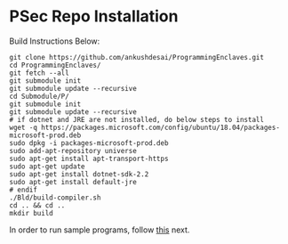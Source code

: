 # PSec Repo Installation

Build Instructions Below:

```shell
git clone https://github.com/ankushdesai/ProgrammingEnclaves.git
cd ProgrammingEnclaves/
git fetch --all
git submodule init
git submodule update --recursive
cd Submodule/P/
git submodule init
git submodule update --recursive
# if dotnet and JRE are not installed, do below steps to install
wget -q https://packages.microsoft.com/config/ubuntu/18.04/packages-microsoft-prod.deb
sudo dpkg -i packages-microsoft-prod.deb
sudo add-apt-repository universe
sudo apt-get install apt-transport-https
sudo apt-get update
sudo apt-get install dotnet-sdk-2.2
sudo apt-get install default-jre
# endif
./Bld/build-compiler.sh
cd .. && cd ..
mkdir build
```

In order to run sample programs, follow [this](docs/Running.md) next.